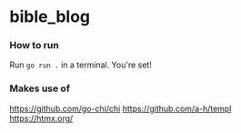 # bible_blog
### How to run 
Run `go run .` in a terminal. You're set!  

### Makes use of
https://github.com/go-chi/chi
https://github.com/a-h/templ
https://htmx.org/
